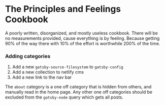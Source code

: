 # The Principles and Feelings Cookbook

A poorly written, disorganized, and mostly useless cookbook. There will be no measurements provided, cause everything is by feeling. Because getting 90% of the way there with 10% of the effort is worthwhile 200% of the time.

### Adding categories

1. Add a new `gatsby-source-filesystem` to `gatsby-config`
1. Add a new collection to netlify cms
1. Add a new link to the nav bar

The `about` category is a one off category that is hidden from others, and manually read in the home page. Any other one off categories should be excluded from the `gatsby-node` query which gets all posts.
